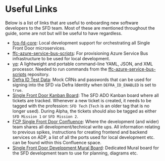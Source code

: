 # Useful Links
Below is a list of links that are useful to onboarding new software developers to the SFD team. Most of these are mentioned throughout the guide, some are not but will be useful to have regardless.
- [fcp-fd-core](https://github.com/defra/fcp-fd-core): Local development support for orchestrating all Single Front Door microservices.
- [ffc-azure-service-bus-scripts](https://github.com/defra/ffc-azure-service-bus-scripts): For provisioning Azure Service Bus infrastructure to be used for local development.
- [yq](https://github.com/mikefarah/yq): A lightweight and portable command-line YAML, JSON, and XML processor. Needed to run commands from the [ffc-azure-service-bus-scripts](https://github.com/defra/ffc-azure-service-bus-scripts) repository.
- [Defra ID Test Data](https://eaflood.atlassian.net/wiki/spaces/VVAHWR/pages/4329538112/DEFRA+ID+Test+Data): Mock CRNs and passwords that can be used for signing into the SFD via Defra Identity when `DEFRA_ID_ENABLED` is set to `true`.
- [Single Front Door Kanban Board](https://dev.azure.com/defragovuk/DEFRA-FFC/_boards/board/t/Single%20Front%20Door/Stories): The SFD ADO Kanban board where all tickets are tracked. Whenever a new ticket is created, it needs to be tagged with the profession: `SFD Tech` (`Tech` is an older tag that is no longer used). During Alpha, the tickets should also be tagged as either `SFD Mission 1` or `SFD Mission 2`.
- [FCP Single Front Door Confluence](https://eaflood.atlassian.net/wiki/spaces/SFD/overview?homepageId=4930699693): Where the development (and wider) team shares all development/technical write ups. All information relating to previous spikes, instructions for creating frontend and backend services on ADP, a list of all the ports used for local development etc. can be found within this Confluence space.
- [Single Front Door Development Mural Board](https://app.mural.co/t/coredefra2548/m/coredefra2548/1721160148925/0b93a34e740904ce2ddd38b3e1500115faeaaa50?sender=u44a46391b2aa71218c732390): Dedicated Mural board for the SFD development team to use for planning, diagrams etc.